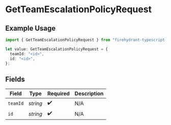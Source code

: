 # GetTeamEscalationPolicyRequest

## Example Usage

```typescript
import { GetTeamEscalationPolicyRequest } from "firehydrant-typescript-sdk/models/operations";

let value: GetTeamEscalationPolicyRequest = {
  teamId: "<id>",
  id: "<id>",
};
```

## Fields

| Field              | Type               | Required           | Description        |
| ------------------ | ------------------ | ------------------ | ------------------ |
| `teamId`           | *string*           | :heavy_check_mark: | N/A                |
| `id`               | *string*           | :heavy_check_mark: | N/A                |